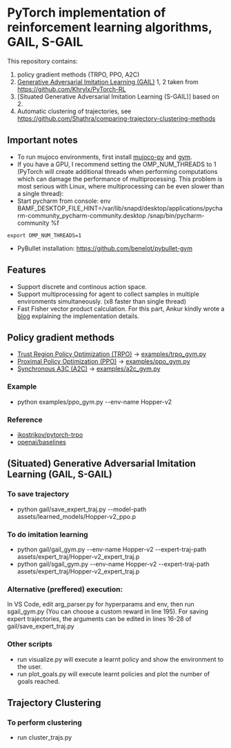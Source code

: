 # PyTorch implementation of reinforcement learning algorithms, GAIL, S-GAIL
This repository contains:
1. policy gradient methods (TRPO, PPO, A2C)
2. [Generative Adversarial Imitation Learning (GAIL)](https://arxiv.org/pdf/1606.03476.pdf)
1, 2 taken from https://github.com/Khrylx/PyTorch-RL
3. [Situated Generative Adversarial Imitation Learning (S-GAIL)] based on 2.
4. Automatic clustering of trajectories, see https://github.com/Shathra/comparing-trajectory-clustering-methods

## Important notes
- To run mujoco environments, first install [mujoco-py](https://github.com/openai/mujoco-py) and [gym](https://github.com/openai/gym).
- If you have a GPU, I recommend setting the OMP_NUM_THREADS to 1 (PyTorch will create additional threads when performing computations which can damage the performance of multiprocessing. This problem is most serious with Linux, where multiprocessing can be even slower than a single thread):
- Start pycharm from console: env BAMF_DESKTOP_FILE_HINT=/var/lib/snapd/desktop/applications/pycharm-community_pycharm-community.desktop /snap/bin/pycharm-community %f
```
export OMP_NUM_THREADS=1
```
- PyBullet installation: https://github.com/benelot/pybullet-gym

## Features
* Support discrete and continous action space.
* Support multiprocessing for agent to collect samples in multiple environments simultaneously. (x8 faster than single thread)
* Fast Fisher vector product calculation. For this part, Ankur kindly wrote a [blog](http://www.telesens.co/2018/06/09/efficiently-computing-the-fisher-vector-product-in-trpo/) explaining the implementation details.
## Policy gradient methods
* [Trust Region Policy Optimization (TRPO)](https://arxiv.org/pdf/1502.05477.pdf) -> [examples/trpo_gym.py](https://github.com/Khrylx/PyTorch-RL/blob/master/examples/trpo_gym.py)
* [Proximal Policy Optimization (PPO)](https://arxiv.org/pdf/1707.06347.pdf) -> [examples/ppo_gym.py](https://github.com/Khrylx/PyTorch-RL/blob/master/examples/ppo_gym.py)
* [Synchronous A3C (A2C)](https://arxiv.org/pdf/1602.01783.pdf) -> [examples/a2c_gym.py](https://github.com/Khrylx/PyTorch-RL/blob/master/examples/a2c_gym.py)

### Example
* python examples/ppo_gym.py --env-name Hopper-v2

### Reference
* [ikostrikov/pytorch-trpo](https://github.com/ikostrikov/pytorch-trpo)
* [openai/baselines](https://github.com/openai/baselines)


## (Situated) Generative Adversarial Imitation Learning (GAIL, S-GAIL)
### To save trajectory
* python gail/save_expert_traj.py --model-path assets/learned_models/Hopper-v2_ppo.p
### To do imitation learning
* python gail/gail_gym.py --env-name Hopper-v2 --expert-traj-path assets/expert_traj/Hopper-v2_expert_traj.p
* python gail/sgail_gym.py --env-name Hopper-v2 --expert-traj-path assets/expert_traj/Hopper-v2_expert_traj.p

### Alternative (preffered) execution:
In VS Code, edit arg_parser.py for hyperparams and env, then run sgail_gym.py (You can choose a custom reward in line 195). For saving expert trajectories, the arguments can be edited in lines 16-28 of gail/save_expert_traj.py

### Other scripts
* run visualize.py will execute a learnt policy and show the environment to the user.
* run plot_goals.py will execute learnt policies and plot the number of goals reached.

## Trajectory Clustering
### To perform clustering
* run cluster_trajs.py
